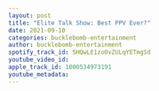 ```yaml
---
layout: post
title: "Elite Talk Show: Best PPV Ever?"
date: 2021-09-10
categories: bucklebomb-entertainment
author: bucklebomb-entertainment
spotify_track_id: 5HQwLE1zoOvZULqYETmgSd
youtube_video_id: 
apple_track_id: 1000534973191
youtube_metadata: 
---
```

